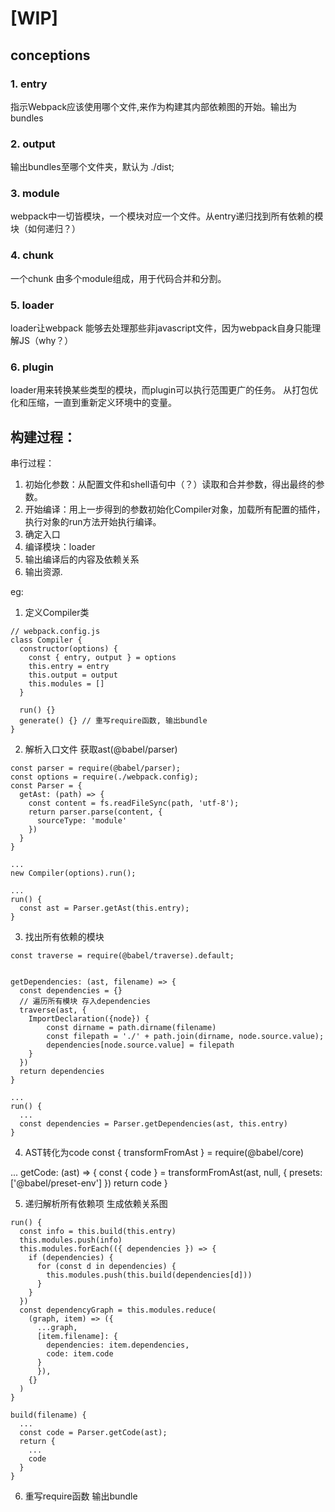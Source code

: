 # [WIP]
## conceptions

### 1. entry 
指示Webpack应该使用哪个文件,来作为构建其内部依赖图的开始。输出为bundles

### 2. output
输出bundles至哪个文件夹，默认为 ./dist;

### 3. module
webpack中一切皆模块，一个模块对应一个文件。从entry递归找到所有依赖的模块（如何递归？）

### 4. chunk
一个chunk 由多个module组成，用于代码合并和分割。

### 5. loader
loader让webpack 能够去处理那些非javascript文件，因为webpack自身只能理解JS（why？）

### 6. plugin
loader用来转换某些类型的模块，而plugin可以执行范围更广的任务。
从打包优化和压缩，一直到重新定义环境中的变量。

## 构建过程：
串行过程：
1. 初始化参数：从配置文件和shell语句中（？）读取和合并参数，得出最终的参数。
2. 开始编译：用上一步得到的参数初始化Compiler对象，加载所有配置的插件，执行对象的run方法开始执行编译。
3. 确定入口
4. 编译模块：loader
5. 输出编译后的内容及依赖关系
6. 输出资源.


eg: 
1. 定义Compiler类 
```
// webpack.config.js
class Compiler {
  constructor(options) {
    const { entry, output } = options
    this.entry = entry
    this.output = output
    this.modules = []
  }
  
  run() {}
  generate() {} // 重写require函数, 输出bundle
}
```

2. 解析入口文件 获取ast(@babel/parser)
```
const parser = require(@babel/parser);
const options = require(./webpack.config);
const Parser = {
  getAst: (path) => {
    const content = fs.readFileSync(path, 'utf-8');
    return parser.parse(content, {
      sourceType: 'module'
    })
  }
}

...
new Compiler(options).run();

...
run() {
  const ast = Parser.getAst(this.entry);
}

```

3. 找出所有依赖的模块
```
const traverse = require(@babel/traverse).default;


getDependencies: (ast, filename) => {
  const dependencies = {}
  // 遍历所有模块 存入dependencies
  traverse(ast, {
    ImportDeclaration({node}) {
        const dirname = path.dirname(filename)
        const filepath = './' + path.join(dirname, node.source.value);
        dependencies[node.source.value] = filepath
    }
  })
  return dependencies
}

...
run() {
  ...
  const dependencies = Parser.getDependencies(ast, this.entry)
}

```

4. AST转化为code
const { transformFromAst } = require(@babel/core)

...
getCode: (ast) => {
  const { code } = transformFromAst(ast, null, {
    presets: ['@babel/preset-env']
  })
  return code
}

5. 递归解析所有依赖项 生成依赖关系图
```
run() {
  const info = this.build(this.entry)
  this.modules.push(info)
  this.modules.forEach(({ dependencies }) => {
    if (dependencies) {
      for (const d in dependencies) {
        this.modules.push(this.build(dependencies[d]))
      }
    }
  })
  const dependencyGraph = this.modules.reduce(
    (graph, item) => ({
      ...graph,
      [item.filename]: {
        dependencies: item.dependencies,
        code: item.code
      }
      }),
    {}
  )
}

build(filename) {
  ...
  const code = Parser.getCode(ast);
  return {
    ...
    code
  }
}
```


6. 重写require函数 输出bundle

